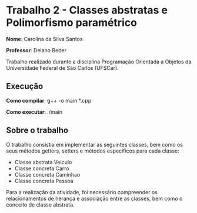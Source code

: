 # Trabalho 2 - Classes abstratas e Polimorfismo paramétrico
**Nome**: Carolina da Silva Santos

**Professor**: Delano Beder

Trabalho realizado durante a disciplina Programação Orientada a Objetos da Universidade Federal de São Carlos (UFSCar).
## Execução
**Como compilar**: g++ -o main *.cpp

**Como executar**: ./main
## Sobre o trabalho
O trabalho consistia em implementar as seguintes classes, bem como os seus métodos getters, setters e métodos específicos para cada classe:
- Classe abstrata Veiculo
- Classe concreta Carro
- Classe concreta Caminhao
- Classe concreta Pessoa

Para a realização da atividade, foi necessário compreender os relacionamentos de herança e associação entre as classes, bem como o conceito de classe abstrata.
